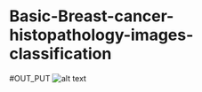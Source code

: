 # Basic-Breast-cancer-histopathology-images-classification 
#OUT_PUT
![alt text](https://raw.githubusercontent.com/rogkesavan/_hackathon_BREAST_cancer_detecting/master/output.png)
